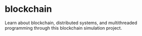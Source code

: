 # blockchain
Learn about blockchain, distributed systems, and multithreaded programming through this blockchain simulation project.
